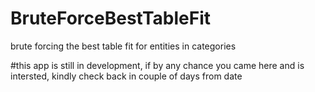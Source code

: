 # BruteForceBestTableFit
brute forcing the best table fit for entities in categories

#this app is still in development, if by any chance you came here and is intersted, kindly check back in couple of days from date
